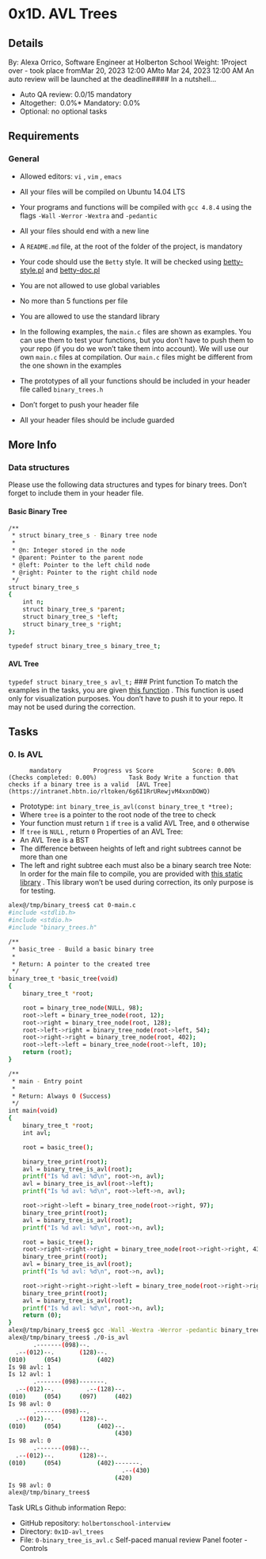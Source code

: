 # 0x1D. AVL Trees
## Details
 By: Alexa Orrico, Software Engineer at Holberton School Weight: 1Project over - took place fromMar 20, 2023 12:00 AMto Mar 24, 2023 12:00 AM An auto review will be launched at the deadline#### In a nutshell…
* Auto QA review:          0.0/15 mandatory      
* Altogether:         0.0%* Mandatory: 0.0%
* Optional: no optional tasks

## Requirements
### General
* Allowed editors:  ` vi ` ,  ` vim ` ,  ` emacs ` 
* All your files will be compiled on Ubuntu 14.04 LTS
* Your programs and functions will be compiled with  ` gcc 4.8.4 `  using the flags  ` -Wall `  ` -Werror `  ` -Wextra `  and  ` -pedantic ` 
* All your files should end with a new line
* A  ` README.md `  file, at the root of the folder of the project, is mandatory
* Your code should use the  ` Betty `  style. It will be checked using [betty-style.pl](https://github.com/hs-hq/Betty/blob/master/betty-style.pl) 
 and [betty-doc.pl](https://github.com/hs-hq/Betty/blob/master/betty-doc.pl) 

* You are not allowed to use global variables
* No more than 5 functions per file
* You are allowed to use the standard library
* In the following examples, the  ` main.c `  files are shown as examples. You can use them to test your functions, but you don’t have to push them to your repo (if you do we won’t take them into account). We will use our own  ` main.c `  files at compilation. Our  ` main.c `  files might be different from the one shown in the examples
* The prototypes of all your functions should be included in your header file called  ` binary_trees.h ` 
* Don’t forget to push your header file
* All your header files should be include guarded
## More Info
### Data structures
Please use the following data structures and types for binary trees. Don’t forget to include them in your header file.
#### Basic Binary Tree
```bash
/**
 * struct binary_tree_s - Binary tree node
 *
 * @n: Integer stored in the node
 * @parent: Pointer to the parent node
 * @left: Pointer to the left child node
 * @right: Pointer to the right child node
 */
struct binary_tree_s
{
    int n;
    struct binary_tree_s *parent;
    struct binary_tree_s *left;
    struct binary_tree_s *right;
};

typedef struct binary_tree_s binary_tree_t;

```
#### AVL Tree
 ` typedef struct binary_tree_s avl_t;
 ` ### Print function
To match the examples in the tasks, you are given  [this function](https://github.com/hs-hq/0x1C.c) 
 .
This function is used only for visualization purposes. You don’t have to push it to your repo. It may not be used during the correction.
## Tasks
### 0. Is AVL
          mandatory         Progress vs Score           Score: 0.00% (Checks completed: 0.00%)         Task Body Write a function that checks if a binary tree is a valid  [AVL Tree](https://intranet.hbtn.io/rltoken/6g6I1RrURewjvM4xxnDOWQ) 

* Prototype:  ` int binary_tree_is_avl(const binary_tree_t *tree); ` 
* Where  ` tree `  is a pointer to the root node of the tree to check
* Your function must return  ` 1 `  if  ` tree `  is a valid AVL Tree, and  ` 0 `  otherwise
* If  ` tree `  is  ` NULL ` , return  ` 0 ` 
Properties of an AVL Tree:
* An AVL Tree is a BST
* The difference between heights of left and right subtrees cannot be more than one
* The left and right subtree each must also be a binary search tree
Note: In order for the main file to compile, you are provided with  [this static library](https://s3.eu-west-3.amazonaws.com/hbtn.intranet.project.files/interviews/484/libavl.a) 
 . This library won’t be used during correction, its only purpose is for testing.
```bash
alex@/tmp/binary_trees$ cat 0-main.c
#include <stdlib.h>
#include <stdio.h>
#include "binary_trees.h"

/**
 * basic_tree - Build a basic binary tree
 *
 * Return: A pointer to the created tree
 */
binary_tree_t *basic_tree(void)
{
    binary_tree_t *root;

    root = binary_tree_node(NULL, 98);
    root->left = binary_tree_node(root, 12);
    root->right = binary_tree_node(root, 128);
    root->left->right = binary_tree_node(root->left, 54);
    root->right->right = binary_tree_node(root, 402);
    root->left->left = binary_tree_node(root->left, 10);
    return (root);
}

/**
 * main - Entry point
 *
 * Return: Always 0 (Success)
 */
int main(void)
{
    binary_tree_t *root;
    int avl;

    root = basic_tree();

    binary_tree_print(root);
    avl = binary_tree_is_avl(root);
    printf("Is %d avl: %d\n", root->n, avl);
    avl = binary_tree_is_avl(root->left);
    printf("Is %d avl: %d\n", root->left->n, avl);

    root->right->left = binary_tree_node(root->right, 97);
    binary_tree_print(root);
    avl = binary_tree_is_avl(root);
    printf("Is %d avl: %d\n", root->n, avl);

    root = basic_tree();
    root->right->right->right = binary_tree_node(root->right->right, 430);
    binary_tree_print(root);
    avl = binary_tree_is_avl(root);
    printf("Is %d avl: %d\n", root->n, avl);

    root->right->right->right->left = binary_tree_node(root->right->right->right, 420);
    binary_tree_print(root);
    avl = binary_tree_is_avl(root);
    printf("Is %d avl: %d\n", root->n, avl);
    return (0);
}
alex@/tmp/binary_trees$ gcc -Wall -Wextra -Werror -pedantic binary_tree_print.c 0-main.c 0-binary_tree_is_avl.c -L. -lavl -o 0-is_avl
alex@/tmp/binary_trees$ ./0-is_avl
       .-------(098)--.
  .--(012)--.       (128)--.
(010)     (054)          (402)
Is 98 avl: 1
Is 12 avl: 1
       .-------(098)-------.
  .--(012)--.         .--(128)--.
(010)     (054)     (097)     (402)
Is 98 avl: 0
       .-------(098)--.
  .--(012)--.       (128)--.
(010)     (054)          (402)--.
                              (430)
Is 98 avl: 0
       .-------(098)--.
  .--(012)--.       (128)--.
(010)     (054)          (402)-------.
                                .--(430)
                              (420)
Is 98 avl: 0
alex@/tmp/binary_trees$

```
 Task URLs  Github information Repo:
* GitHub repository:  ` holbertonschool-interview ` 
* Directory:  ` 0x1D-avl_trees ` 
* File:  ` 0-binary_tree_is_avl.c ` 
 Self-paced manual review  Panel footer - Controls 
